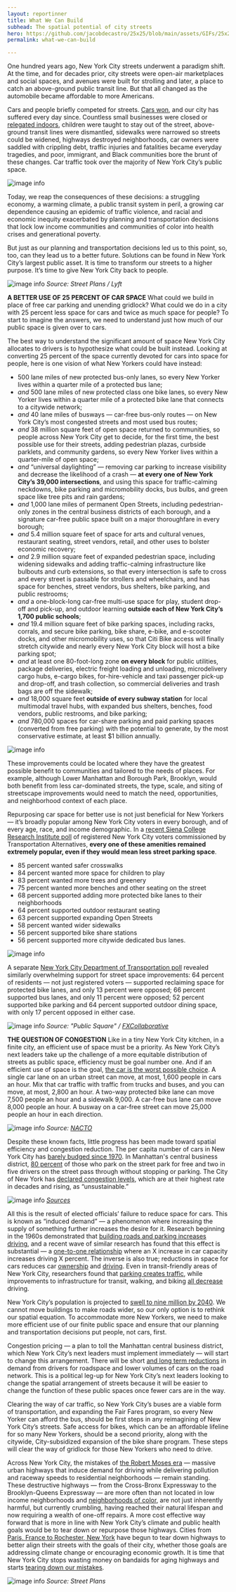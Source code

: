 ```yaml
---
layout: reportinner
title: What We Can Build
subhead: The spatial potential of city streets
hero: https://github.com/jacobdecastro/25x25/blob/main/assets/GIFs/25x25_gif_A_safercrossings_01_notype.gif?raw=true
permalink: what-we-can-build

---
```


One hundred years ago, New York City streets underwent a paradigm shift. At the time, and for decades prior, city streets were open-air marketplaces and social spaces, and avenues were built for strolling and later, a place to catch an above-ground public transit line. But that all changed as the automobile became affordable to more Americans. 

Cars and people briefly competed for streets. [Cars won](https://www.vox.com/2015/1/15/7551873/jaywalking-history@blank), and our city has suffered every day since. Countless small businesses were closed or [relegated indoors](https://www.tenement.org/blog/outdoor-voices-the-long-history-of-the-essex-street-market/@blank), children were taught to stay out of the street, above-ground transit lines were dismantled, sidewalks were narrowed so streets could be widened, highways destroyed neighborhoods, car owners were saddled with crippling debt, traffic injuries and fatalities became everyday tragedies, and poor, immigrant, and Black communities bore the brunt of these changes. Car traffic took over the majority of New York City’s public space.

![image info](https://github.com/jacobdecastro/25x25/blob/main/assets/images/report/image44.jpg?raw=true)

Today, we reap the consequences of these decisions: a struggling economy, a warming climate, a public transit system in peril, a growing car dependence causing an epidemic of traffic violence, and racial and economic inequity exacerbated by planning and transportation decisions that lock low income communities and communities of color into health crises and generational poverty. 

But just as our planning and transportation decisions led us to this point, so, too, can they lead us to a better future. Solutions can be found in New York City’s largest public asset. It is time to transform our streets to a higher purpose. It’s time to give New York City back to people.

![image info](https://github.com/jacobdecastro/25x25/blob/main/assets/images/report/image18.jpg?raw=true)
*Source: Street Plans / Lyft*

**A BETTER USE OF 25 PERCENT OF CAR SPACE** 
What could we build in place of free car parking and unending gridlock? What could we do in a city with 25 percent less space for cars and twice as much space for people? To start to imagine the answers, we need to understand just how much of our public space is given over to cars.

The best way to understand the significant amount of space New York City allocates to drivers is to hypothesize what could be built instead. Looking at converting 25 percent of the space currently devoted for cars into space for people, here is one vision of what New Yorkers could have instead:

- 500 lane miles of new protected bus-only lanes, so every New Yorker lives within a quarter mile of a protected bus lane; 
- *and* 500 lane miles of new protected class one bike lanes, so every New Yorker lives within a quarter mile of a protected bike lane that connects to a citywide network;
- *and* 40 lane miles of busways — car-free bus-only routes — on New York City’s most congested streets and most used bus routes;
- *and* 38 million square feet of open space returned to communities, so people across New York City get to decide, for the first time, the best possible use for their streets, adding pedestrian plazas, curbside parklets, and community gardens, so every New Yorker lives within a quarter-mile of open space;
- *and* “universal daylighting” — removing car parking to increase visibility and decrease the likelihood of a crash — **at every one of New York City’s 39,000 intersections**, and using this space for traffic-calming neckdowns, bike parking and micromobility docks, bus bulbs, and green space like tree pits and rain gardens; 
- *and* 1,000 lane miles of permanent Open Streets, including pedestrian-only zones in the central business districts of each borough, and a signature car-free public space built on a major thoroughfare in every borough;
- *and* 5.4 million square feet of space for arts and cultural venues, restaurant seating, street vendors, retail, and other uses to bolster economic recovery;
- *and* 2.9 million square feet of expanded pedestrian space, including widening sidewalks and adding traffic-calming infrastructure like bulbouts and curb extensions, so that every intersection is safe to cross and every street is passable for strollers and wheelchairs, and has space for benches, street vendors, bus shelters, bike parking, and public restrooms;
- *and* a one-block-long car-free multi-use space for play, student drop-off and pick-up, and outdoor learning **outside each of New York City’s 1,700 public schools**;
- *and* 19.4 million square feet of bike parking spaces, including racks, corrals, and secure bike parking, bike share, e-bike, and e-scooter docks, and other micromobility uses, so that Citi Bike access will finally stretch citywide and nearly every New York City block will host a bike parking spot;
- *and* at least one 80-foot-long zone **on every block** for public utilities, package deliveries, electric freight loading and unloading, microdelivery cargo hubs, e-cargo bikes, for-hire-vehicle and taxi passenger pick-up and drop-off, and trash collection, so commercial deliveries and trash bags are off the sidewalk;
- *and* 18,000 square feet **outside of every subway station** for local multimodal travel hubs, with expanded bus shelters, benches, food vendors, public restrooms, and bike parking;
- *and* 780,000 spaces for car-share parking and paid parking spaces (converted from free parking) with the potential to generate, by the most conservative estimate, at least $1 billion annually.

![image info](https://github.com/jacobdecastro/25x25/blob/main/assets/images/report/image17.jpg?raw=true)

These improvements could be located where they have the greatest possible benefit to communities and tailored to the needs of places. For example, although Lower Manhattan and Borough Park, Brooklyn, would both benefit from less car-dominated streets, the type, scale, and siting of streetscape improvements would need to match the need, opportunities, and neighborhood context of each place.

Repurposing car space for better use is not just beneficial for New Yorkers — it’s broadly popular among New York City voters in every borough, and of every age, race, and income demographic. In a [recent Siena College Research Institute poll](https://www.transalt.org/press-releases/poll-majority-of-voters-support-adding-protected-bike-lanes-bus-lanes-in-their-neighborhood-near-universal-support-for-expanding-crosswalks-green-spaces-even-if-it-results-in-less-parking@blank) of registered New York City voters commissioned by Transportation Alternatives, **every one of these amenities remained extremely popular, even if they would mean less street parking space**.

- 85 percent wanted safer crosswalks
- 84 percent wanted more space for children to play
- 83 percent wanted more trees and greenery
- 75 percent wanted more benches and other seating on the street
- 68 percent supported adding more protected bike lanes to their neighborhoods
- 64 percent supported outdoor restaurant seating
- 63 percent supported expanding Open Streets
- 58 percent wanted wider sidewalks
- 56 percent supported bike share stations
- 56 percent supported more citywide dedicated bus lanes.

![image info](https://github.com/jacobdecastro/25x25/blob/main/assets/images/report/image33.gif?raw=true)

A separate [New York City Department of Transportation poll](https://www1.nyc.gov/html/dot/downloads/pdf/2020_cms_covid_october_summary_report.pdf@blank) revealed similarly overwhelming support for street space improvements: 64 percent of residents — not just registered voters — supported reclaiming space for protected bike lanes, and only 13 percent were opposed; 66 percent supported bus lanes, and only 11 percent were opposed; 52 percent supported bike parking and 64 percent supported outdoor dining space, with only 17 percent opposed in either case.

![image info](https://github.com/jacobdecastro/25x25/blob/main/assets/images/report/image19.jpg?raw=true)
*Source: "Public Square" / [FXCollaborative](http://www.fxcollaborative.com/projects/186/public-square/@blank)*

**THE QUESTION OF CONGESTION**
Like in a tiny New York City kitchen, in a finite city, an efficient use of space must be a priority. As New York City’s next leaders take up the challenge of a more equitable distribution of streets as public space, efficiency must be goal number one. And if an efficient use of space is the goal, [the car is the worst possible choice](https://nacto.org/publication/transit-street-design-guide/introduction/why/designing-move-people/@blank). A single car lane on an urban street can move, at most, 1,600 people in cars an hour. Mix that car traffic with traffic from trucks and buses, and you can move, at most, 2,800 an hour. A two-way protected bike lane can move 7,500 people an hour and a sidewalk 9,000. A car-free bus lane can move 8,000 people an hour. A busway on a car-free street can move 25,000 people an hour in each direction.

![image info](https://github.com/jacobdecastro/25x25/blob/main/assets/images/report/image20.gif?raw=true)
*Source: [NACTO](https://twitter.com/NACTO/status/1176923819472248833?s=20@blank)*

Despite these known facts, little progress has been made toward spatial efficiency and congestion reduction. The per capita number of cars in New York City has [barely budged since 1970](https://dmv.ny.gov/about-dmv/archives-statistical-summaries@blank). In Manhattan's central business district, [80 percent](https://static1.squarespace.com/static/5cab9d9b65a707a9b36f4b6c/t/602d63923f845d3003292f38/1613587355311/freeparking_traffictrouble.pdf@blank) of those who park on the street park for free and two in five drivers on the street pass through without stopping or parking. The City of New York has [declared congestion levels](https://ny.curbed.com/2019/8/15/20807470/nyc-streets-dot-mobility-report-congestion@blank), which are at their highest rate in decades and rising, as “unsustainable.”

![image info](https://github.com/jacobdecastro/25x25/blob/main/assets/images/report/image51.jpg?raw=true)
*[Sources](https://nyc25x25.org/#sources@blank)*

All this is the result of elected officials’ failure to reduce space for cars. This is known as “induced demand” — a phenomenon where increasing the supply of something further increases the desire for it. Research beginning in the 1960s demonstrated that [building roads and parking increases driving](https://assets.publishing.service.gov.uk/government/uploads/system/uploads/attachment_data/file/762976/latest-evidence-on-induced-travel-demand-an-evidence-review.pdf@blank), and a recent wave of similar research has found that this effect is substantial — a [one-to-one relationship](https://www.wired.com/2014/06/wuwt-traffic-induced-demand/@blank) where an X increase in car capacity increases driving X percent. The inverse is also true; reductions in space for cars reduces car [ownership](https://findingspress.org/article/18200-the-impact-of-low-traffic-neighbourhoods-and-other-active-travel-interventions-on-vehicle-ownership-findings-from-the-outer-london-mini-holland-programme@blank) and [driving](https://findingspress.org/article/17128-low-traffic-neighbourhoods-car-use-and-active-travel-evidence-from-the-people-and-places-survey-of-outer-london-active-travel-interventions@blank). Even in transit-friendly areas of New York City, researchers found that [parking creates traffic](https://www.bloomberg.com/news/articles/2012-02-27/parking-minimums-promote-driving-even-in-transit-friendly-new-york@blank), while improvements to infrastructure for transit, walking, and biking [all decrease](https://usa.streetsblog.org/2021/02/10/study-yes-more-parking-does-put-more-cars-on-the-road/@blank) driving.

New York City’s population is projected to [swell to nine million by 2040](https://www1.nyc.gov/site/planning/planning-level/nyc-population/nyc-population.page@blank). We cannot move buildings to make roads wider, so our only option is to rethink our spatial equation. To accommodate more New Yorkers, we need to make more efficient use of our finite public space and ensure that our planning and transportation decisions put people, not cars, first. 

Congestion pricing — a plan to toll the Manhattan central business district, which New York City’s next leaders must implement immediately — will start to change this arrangement. There will be short [and long term reductions](https://nymag.com/intelligencer/2018/03/all-the-arguments-against-congestion-pricing-refuted.html@blank) in demand from drivers for roadspace and lower volumes of cars on the road network. This is a political leg-up for New York City’s next leaders looking to change the spatial arrangement of streets because it will be easier to change the function of these public spaces once fewer cars are in the way. 

Clearing the way of car traffic, so New York City’s buses are a viable form of transportation, and expanding the Fair Fares program, so every New Yorker can afford the bus, should be first steps in any reimagining of New York City’s streets. Safe access for bikes, which can be an affordable lifeline for so many New Yorkers, should be a second priority, along with the citywide, City-subsidized expansion of the bike share program. These steps will clear the way of gridlock for those New Yorkers who need to drive. 

Across New York City, the mistakes of [the Robert Moses era](https://transalt.medium.com/repeal-robert-moses-fc9318cfefb4@blank) — massive urban highways that induce demand for driving while delivering pollution and raceway speeds to residential neighborhoods — remain standing. These destructive highways — from the Cross-Bronx Expressway to the Brooklyn-Queens Expressway — are more often than not located in low income neighborhoods and [neighborhoods of color](https://transalt.medium.com/repeal-robert-moses-fc9318cfefb4@blank), are not just inherently harmful, but currently crumbling, having reached their natural lifespan and now requiring a wealth of one-off repairs. A more cost effective way forward that is more in line with New York City’s climate and public health goals would be to tear down or repurpose those highways. Cities from [Paris, France to Rochester, New York](https://medium.com/reclaim-magazine/repeal-robert-moses-2b9f454169a7@blank) have begun to tear down highways to better align their streets with the goals of their city, whether those goals are addressing climate change or encouraging economic growth. It is time that New York City stops wasting money on bandaids for aging highways and starts [tearing down our mistakes](https://www.cityandstateny.com/articles/policy/infrastructure/want-to-fix-the-traffic-problem-tear-down-a-freeway.html@blank).

![image info](https://github.com/jacobdecastro/25x25/blob/main/assets/images/report/image35.jpg?raw=true)
*Source: Street Plans*



